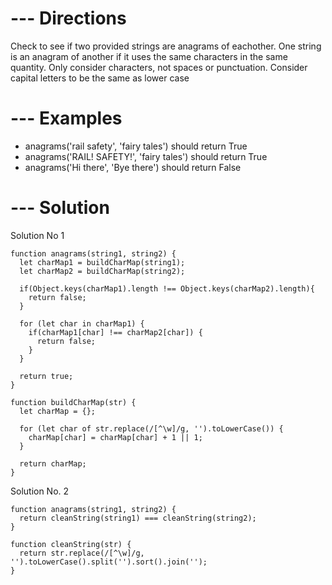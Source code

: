 # --- Directions

Check to see if two provided strings are anagrams of eachother.
One string is an anagram of another if it uses the same characters
in the same quantity. Only consider characters, not spaces
or punctuation.  Consider capital letters to be the same as lower case

# --- Examples
  * anagrams('rail safety', 'fairy tales') should return True
  * anagrams('RAIL! SAFETY!', 'fairy tales') should return True
  * anagrams('Hi there', 'Bye there') should return False


# --- Solution

Solution No 1

    function anagrams(string1, string2) {
      let charMap1 = buildCharMap(string1);
      let charMap2 = buildCharMap(string2);

      if(Object.keys(charMap1).length !== Object.keys(charMap2).length){
        return false;
      }

      for (let char in charMap1) {
        if(charMap1[char] !== charMap2[char]) {
          return false;
        }
      }

      return true;
    }

    function buildCharMap(str) {
      let charMap = {};

      for (let char of str.replace(/[^\w]/g, '').toLowerCase()) {
        charMap[char] = charMap[char] + 1 || 1;
      }

      return charMap;
    }


Solution No. 2

    function anagrams(string1, string2) {
      return cleanString(string1) === cleanString(string2);
    }

    function cleanString(str) {
      return str.replace(/[^\w]/g, '').toLowerCase().split('').sort().join('');
    }